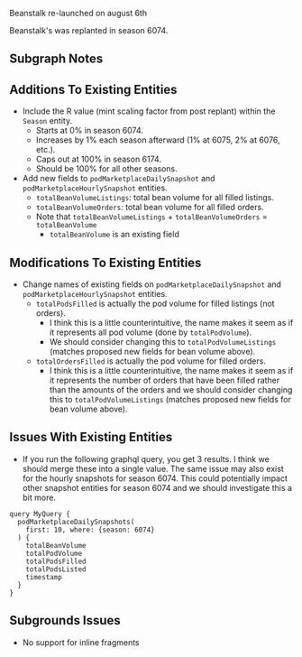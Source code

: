 Beanstalk re-launched on august 6th 

Beanstalk's was replanted in season 6074.

## Subgraph Notes

## Additions To Existing Entities 

- Include the R value (mint scaling factor from post replant) within the `Season` entity. 
  - Starts at 0% in season 6074. 
  - Increases by 1% each season afterward (1% at 6075, 2% at 6076, etc.). 
  - Caps out at 100% in season 6174.
  - Should be 100% for all other seasons. 
- Add new fields to `podMarketplaceDailySnapshot` and `podMarketplaceHourlySnapshot` entities. 
  - `totalBeanVolumeListings`: total bean volume for all filled listings. 
  - `totalBeanVolumeOrders`: total bean volume for all filled orders.
  - Note that `totalBeanVolumeListings` + `totalBeanVolumeOrders` = `totalBeanVolume` 
    - `totalBeanVolume` is an existing field 

## Modifications To Existing Entities 

- Change names of existing fields on `podMarketplaceDailySnapshot` and `podMarketplaceHourlySnapshot` entities. 
  - `totalPodsFilled` is actually the pod volume for filled listings (not orders). 
    - I think this is a little counterintuitive, the name makes it seem as if it represents all pod volume (done by `totalPodVolume`). 
    - We should consider changing this to `totalPodVolumeListings` (matches proposed new fields for bean volume above). 
  - `totalOrdersFilled` is actually the pod volume for filled orders. 
    - I think this is a little counterintuitive, the name makes it seem as if it represents the number of orders that have been filled rather than the amounts of the orders 
  and we should consider changing this to `totalPodVolumeListings` (matches proposed new fields for bean volume above). 

## Issues With Existing Entities 

  - If you run the following graphql query, you get 3 results. I think we should merge these into a single value. The same issue 
    may also exist for the hourly snapshots for season 6074. This could potentially impact other snapshot entities for season 6074 and we should investigate this a bit more. 
```
query MyQuery {
  podMarketplaceDailySnapshots(
    first: 10, where: {season: 6074}
  ) {
    totalBeanVolume
    totalPodVolume
    totalPodsFilled
    totalPodsListed
    timestamp
  }
}
```

## Subgrounds Issues 

- No support for inline fragments
